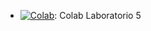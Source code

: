 * [![Colab](https://colab.research.google.com/assets/colab-badge.svg)](https://colab.research.google.com/drive/1CaYlc2Mufptt_sBhpPh5UkPNeN09iadD?usp=sharing): Colab Laboratorio 5

